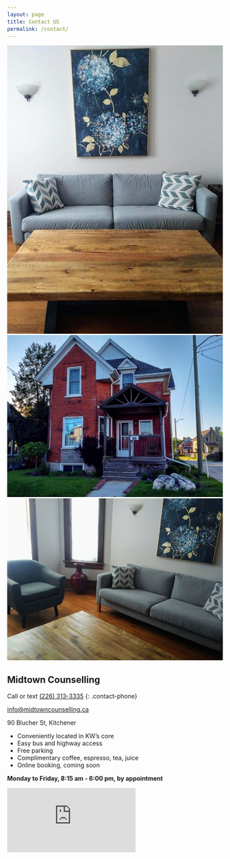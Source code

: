 ```yaml
---
layout: page
title: Contact US
permalink: /contact/
---
```

<div class="contact-images"><div class="image-container aspect3x4"><div class="resizer"><img src="/assets/images/couch.jpg"></div></div><div class="image-container aspect4x3"><div class="resizer"><img src="/assets/images/house.jpg"></div></div><div class="image-container aspect4x3"><div class="resizer"><img src="/assets/images/table.jpg"></div></div></div>

<div class="row">
<div class="col contact-info" markdown="1">

## Midtown Counselling

Call or text [(226) 313-3335](tel:2263133335)
{: .contact-phone}

[info@midtowncounselling.ca](mailto:info@midtowncounselling.ca)

90 Blucher St, Kitchener

- Conveniently located in KW’s core
- Easy bus and highway access
- Free parking
- Complimentary coffee, espresso, tea, juice
- Online booking, coming soon

**Monday to Friday, 8:15 am - 6:00 pm, by appointment**

</div>
    <div class="col">
        <div class="map-responsive">
            <iframe src="https://www.google.com/maps/embed?pb=!1m18!1m12!1m3!1d2895.957039504349!2d-80.4986232845085!3d43.46149407912826!2m3!1f0!2f0!3f0!3m2!1i1024!2i768!4f13.1!3m3!1m2!1s0x882bf591e5c6ba29%3A0x8d44bfe39bd503cf!2sMidtown%20Counselling!5e0!3m2!1sen!2sca!4v1601731703141!5m2!1sen!2sca" frameborder="0" style="border:0;" allowfullscreen="" aria-hidden="false" tabindex="0"></iframe>
        </div>
    </div>
</div>